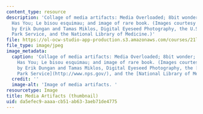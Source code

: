 ```yaml
---
content_type: resource
description: 'Collage of media artifacts: Media Overloaded; 8bit wonder; The Geektrix
  Has You; Le bisou esquimau; and image of rare book. (Images courtesy of stock.xchng
  by Erik Dungan and Tamas Miklos, Digital Eyeseed Photography, the U.S. National
  Park Service, and the National Library of Medicine.)'
file: https://ol-ocw-studio-app-production.s3.amazonaws.com/courses/21l-015-introduction-to-media-studies-fall-2003/da5efec9aaaacb51ab633aeb71de4775_21l-015f03-th.jpg
file_type: image/jpeg
image_metadata:
  caption: 'Collage of media artifacts: Media Overloaded; 8bit wonder; The Geektrix
    Has You; Le bisou esquimau; and image of rare book. (Images courtesy of [stock.xchng](http://www.freeimages.com/)
    by Erik Dungan and Tamas Miklos, Digital Eyeseed Photography, the [U.S. National
    Park Service](http://www.nps.gov/), and the [National Library of Medicine](http://www.nlm.nih.gov/).)'
  credit: ''
  image-alt: 'Image of media artifacts. '
resourcetype: Image
title: Media Artifacts (thumbnail)
uid: da5efec9-aaaa-cb51-ab63-3aeb71de4775
---
```

